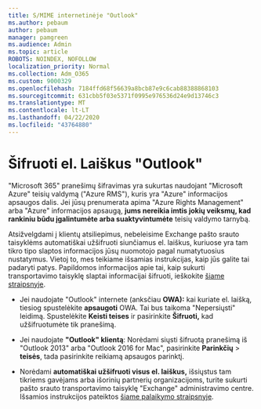 ```yaml
---
title: S/MIME internetinėje "Outlook"
ms.author: pebaum
author: pebaum
manager: pamgreen
ms.audience: Admin
ms.topic: article
ROBOTS: NOINDEX, NOFOLLOW
localization_priority: Normal
ms.collection: Adm_O365
ms.custom: 9000329
ms.openlocfilehash: 7184ffd68f56639a8bcb87e9c6cab88388868103
ms.sourcegitcommit: 631cbb5f03e5371f0995e976536d24e9d13746c3
ms.translationtype: MT
ms.contentlocale: lt-LT
ms.lasthandoff: 04/22/2020
ms.locfileid: "43764880"
---
```

# <a name="encrypt-email-messages-in-outlook"></a>Šifruoti el. Laiškus "Outlook"

"Microsoft 365" pranešimų šifravimas yra sukurtas naudojant "Microsoft Azure" teisių valdymą ("Azure RMS"), kuris yra "Azure" informacijos apsaugos dalis. Jei jūsų prenumerata apima "Azure Rights Management" arba "Azure" informacijos apsaugą, **jums nereikia imtis jokių veiksmų, kad rankiniu būdu įgalintumėte arba suaktyvintumėte** teisių valdymo tarnybą.

Atsižvelgdami į klientų atsiliepimus, nebeleisime Exchange pašto srauto taisyklėms automatiškai užšifruoti siunčiamus el. laiškus, kuriuose yra tam tikro tipo slaptos informacijos jūsų nuomotojo pagal numatytuosius nustatymus. Vietoj to, mes teikiame išsamias instrukcijas, kaip jūs galite tai padaryti patys. Papildomos informacijos apie tai, kaip sukurti transportavimo taisyklę slaptai informacijai šifruoti, ieškokite [šiame straipsnyje](https://aka.ms/OmeEtr).

- Jei naudojate "Outlook" internete (anksčiau **OWA):** kai kuriate el. laišką, tiesiog spustelėkite **apsaugoti** OWA. Tai bus taikoma "Nepersiųsti" leidimą. Spustelėkite **Keisti teises** ir pasirinkite **Šifruoti,** kad užšifruotumėte tik pranešimą.

- Jei naudojate **"Outlook" klientą**: Norėdami siųsti šifruotą pranešimą iš "Outlook 2013" arba "Outlook 2016 for Mac", pasirinkite **Parinkčių** > **teisės**, tada pasirinkite reikiamą apsaugos parinktį.

- Norėdami **automatiškai užšifruoti visus el. laiškus,** išsiųstus tam tikriems gavėjams arba išorinių partnerių organizacijoms, turite sukurti pašto srauto transportavimo taisyklę "Exchange" administravimo centre. Išsamios instrukcijos pateiktos [šiame palaikymo straipsnyje](https://docs.microsoft.com/office365/securitycompliance/define-mail-flow-rules-to-encrypt-email#create-a-mail-flow-rule-to-encrypt-email-messages-with-the-new-ome-capabilities).

